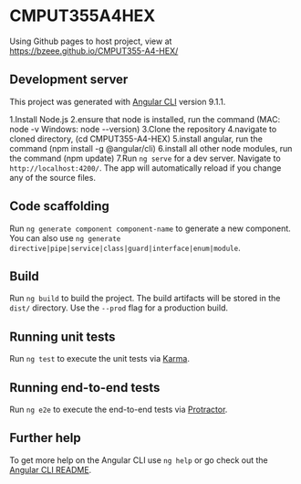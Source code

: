 # CMPUT355A4HEX

Using Github pages to  host project, view at
https://bzeee.github.io/CMPUT355-A4-HEX/


## Development server

This project was generated with [Angular CLI](https://github.com/angular/angular-cli) version 9.1.1.

1.Install Node.js
2.ensure that node is installed, run the command (MAC: node -v    Windows: node --version)
3.Clone the repository
4.navigate to cloned directory, (cd CMPUT355-A4-HEX)
5.install angular, run the command (npm install -g @angular/cli)
6.install all other node modules, run the command (npm update)
7.Run `ng serve` for a dev server. Navigate to `http://localhost:4200/`. The app will automatically reload if you change any of the source files.

## Code scaffolding

Run `ng generate component component-name` to generate a new component. You can also use `ng generate directive|pipe|service|class|guard|interface|enum|module`.

## Build

Run `ng build` to build the project. The build artifacts will be stored in the `dist/` directory. Use the `--prod` flag for a production build.

## Running unit tests

Run `ng test` to execute the unit tests via [Karma](https://karma-runner.github.io).

## Running end-to-end tests

Run `ng e2e` to execute the end-to-end tests via [Protractor](http://www.protractortest.org/).

## Further help

To get more help on the Angular CLI use `ng help` or go check out the [Angular CLI README](https://github.com/angular/angular-cli/blob/master/README.md).
